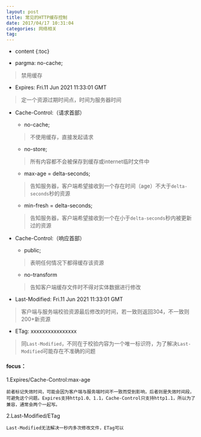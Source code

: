```yaml
---
layout: post
title: 常见的HTTP缓存控制
date: 2017/04/17 10:31:04  
categories: 网络相关
tag:
---
```


* content
{:toc}


 - pargma: no-cache;

 > 禁用缓存

 - Expires: Fri.11 Jun 2021 11:33:01 GMT

 > 定一个资源过期时间点，时间为服务器时间

 - Cache-Control:（请求首部）
    - no-cache;

    > 不使用缓存，直接发起请求

    - no-store;

    > 所有内容都不会被保存到缓存或internet临时文件中

    - max-age = delta-seconds;

    > 告知服务器，客户端希望接收到一个存在时间（age）不大于`delta-seconds`秒的资源

    - min-fresh = delta-seconds;

    > 告知服务器，客户端希望接收到一个在小于`delta-seconds`秒内被更新过的资源

 - Cache-Control:（响应首部）
    - public;

    > 表明任何情况下都得缓存该资源

    - no-transform

    > 告知客户端缓存文件时不得对实体数据进行修改

 - Last-Modified: Fri.11 Jun 2021 11:33:01 GMT

 > 客户端与服务端校验资源最后修改的时间，若一致则返回304，不一致则200+新资源

 - ETag: xxxxxxxxxxxxxxxx

 > 同`Last-Modified`，不同在于校验内容为一个唯一标识符，为了解决`Last-Modified`可能存在不准确的问题

#### focus：

1.Expires/Cache-Control:max-age

    前者标记失效时间，可能会因为客户端与服务端时间不一致而受到影响，后者则是失效时间段，可避免这个问题。Expires支持http1.0、1.1，Cache-Control只支持http1.1，所以为了兼容，通常会两个一起写。

2.Last-Modified/ETag

    Last-Modified无法解决一秒内多次修改文件，ETag可以
